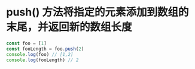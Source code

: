 # push() 方法将指定的元素添加到数组的末尾，并返回新的数组长度

```js
const foo = [1]
const fooLength = foo.push(2)
console.log(foo) // [1,2]
console.log(fooLength) // 2
```
